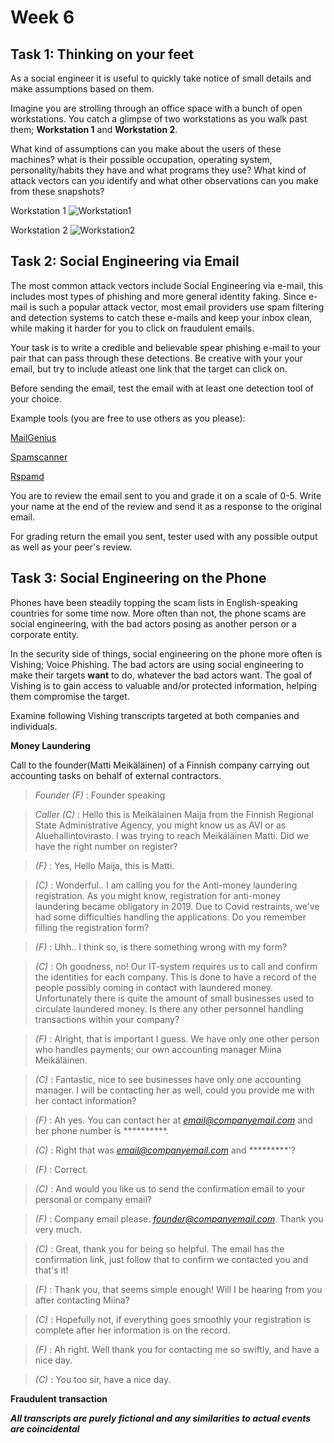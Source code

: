 # **Week 6**

## **Task 1:** Thinking on your feet

As a social engineer it is useful to quickly take notice of small details and make assumptions based on them.

Imagine you are strolling through an office space with a bunch of open workstations. You catch a glimpse of two workstations as you walk past them; **Workstation 1** and **Workstation 2**.

What kind of assumptions can you make about the users of these machines? what is their possible occupation, operating system, personality/habits they have and what programs they use? What kind of attack vectors can you identify and what other observations can you make from these snapshots?

Workstation 1
![Workstation1](https://user-images.githubusercontent.com/44393530/186127139-94be74cd-75e4-4976-bebf-f5669fa90ae4.jpg)

Workstation 2
![Workstation2](https://user-images.githubusercontent.com/44393530/186127266-e9eea022-078a-41dc-b54f-7ef51ac5388d.jpg)

## **Task 2:** Social Engineering via Email

The most common attack vectors include Social Engineering via e-mail, this includes most types of phishing and more general identity faking. Since e-mail is such a popular attack vector, most email providers use spam filtering and detection systems to catch these e-mails and keep your inbox clean, while making it harder for you to click on fraudulent emails.

Your task is to write a credible and believable spear phishing e-mail to your pair that can pass through these detections. Be creative with your your email, but try to include atleast one link that the target can click on.

Before sending the email, test the email with at least one detection tool of your choice. 

Example tools (you are free to use others as you please): 

[MailGenius](https://www.mailgenius.com/) 

[Spamscanner](https://github.com/spamscanner/spamscanner) 

[Rspamd](https://rspamd.com/) 

You are to review the email sent to you and grade it on a scale of 0-5. Write your name at the end of the review and send it as a response to the original email.

For grading return the email you sent, tester used with any possible output as well as your peer's review.

## **Task 3:** Social Engineering on the Phone

Phones have been steadily topping the scam lists in English-speaking countries for some time now. More often than not, the phone scams are social engineering, with the bad actors posing as another person or a corporate entity. 

In the security side of things, social engineering on the phone more often is Vishing; Voice Phishing. The bad actors are using social engineering to make their targets **want** to do, whatever the bad actors want. The goal of Vishing is to gain access to valuable and/or protected information, helping them compromise the target.

Examine following Vishing transcripts targeted at both companies and individuals.

**Money Laundering** 

Call to the founder(Matti Meikäläinen) of a Finnish company carrying out accounting tasks on behalf of external contractors.

> *Founder (F)* : Founder speaking

> *Caller (C)* : Hello this is Meikälainen Maija from the Finnish Regional State Administrative Agency, you might know us as AVI or as Aluehallintovirasto. 
> I was trying to reach Meikäläinen Matti. Did we have the right number on register?

> *(F)* : Yes, Hello Maija, this is Matti.

> *(C)* : Wonderful.. I am calling you for the Anti-money laundering registration. As you might know, registration for anti-money laundering became obligatory in 2019. 
> Due to Covid restraints, we've had some difficulties handling the applications. Do you remember filling the registration form?

> *(F)* : Uhh.. I think so, is there something wrong with my form?

> *(C)* : Oh goodness, no! Our IT-system requires us to call and confirm the identities for each company. This is done to have a record of the people possibly coming in contact with laundered money. Unfortunately there is quite the amount of small businesses used to circulate laundered money. 
> Is there any other personnel handling transactions within your company?

> *(F)* : Alright, that is important I guess. We have only one other person who handles payments; our own accounting manager Miina Meikäläinen.

> *(C)* : Fantastic, nice to see businesses have only one accounting manager. I will be contacting her as well, could you provide me with her contact information? 

> *(F)* : Ah yes. You can contact her at *email@companyemail.com* and her phone number is **********.

> *(C)* : Right that was *email@companyemail.com* and *********'? 

> *(F)* : Correct.

> *(C)* : And would you like us to send the confirmation email to your personal or company email?

> *(F)* : Company email please. *founder@companyemail.com*. Thank you very much.

> *(C)* : Great, thank you for being so helpful. The email has the confirmation link, just follow that to confirm we contacted you and that's it!

> *(F)* : Thank you, that seems simple enough! Will I be hearing from you after contacting Miina?

> *(C)* : Hopefully not, if everything goes smoothly your registration is complete after her information is on the record.

> *(F)* : Ah right. Well thank you for contacting me so swiftly, and have a nice day.

> *(C)* : You too sir, have a nice day.

**Fraudulent transaction**


**_All transcripts are purely fictional and any similarities to actual events are coincidental_**